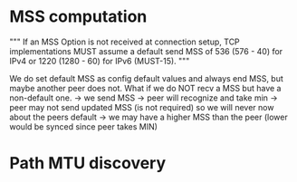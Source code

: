 # MSS computation

"""
If an MSS Option is not received at connection setup, TCP implementations MUST assume a
default send MSS of 536 (576 - 40) for IPv4 or 1220 (1280 - 60) for IPv6 (MUST-15).
"""

We do set default MSS as config default values and always end MSS, but maybe another peer does not. What if
we do NOT recv a MSS but have a non-default one.
-> we send MSS -> peer will recognize and take min
-> peer may not send updated MSS (is not required) so we will never now about the peers default
-> we may have a higher MSS than the peer (lower would be synced since peer takes MIN)

# Path MTU discovery
